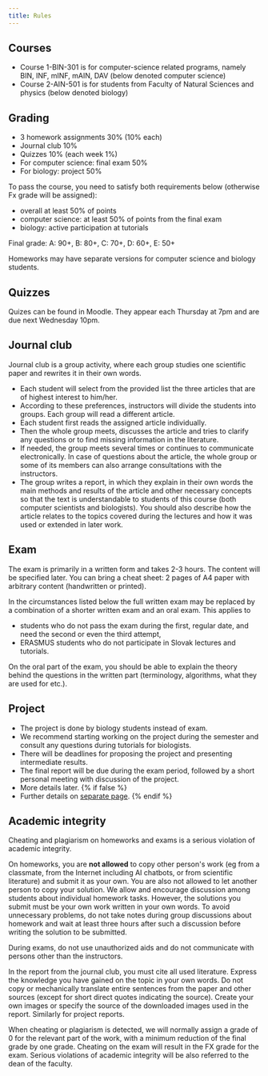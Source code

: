 ```yaml
---
title: Rules
---
```



## Courses

  - Course 1-BIN-301 is for computer-science related programs, namely
    BIN, INF, mINF, mAIN, DAV (below denoted computer science)
  - Course 2-AIN-501 is for students from Faculty of Natural Sciences
    and physics (below denoted biology)

## Grading

  - 3 homework assignments 30% (10% each)
  - Journal club 10%
  - Quizzes 10% (each week 1%)
  - For computer science: final exam 50%
  - For biology: project 50%

To pass the course, you need to satisfy both requirements below
(otherwise Fx grade will be assigned):

  - overall at least 50% of points
  - computer science: at least 50% of points from the final exam
  - biology: active participation at tutorials

Final grade: A: 90+, B: 80+, C: 70+, D: 60+, E: 50+

Homeworks may have separate versions for computer science and biology students.

## Quizzes

Quizes can be found in Moodle. They appear each Thursday at 7pm and are due next Wednesday 10pm.

## Journal club

Journal club is a group activity, where each group studies one
scientific paper and rewrites it in their own words.

  - Each student will select from the provided list the three articles
    that are of highest interest to him/her.
  - According to these preferences, instructors will divide the students
    into groups. Each group will read a different article.
  - Each student first reads the assigned article individually.
  - Then the whole group meets, discusses the article and tries to
    clarify any questions or to find missing information in the
    literature.
  - If needed, the group meets several times or continues to communicate
    electronically. In case of questions about the article, the whole
    group or some of its members can also arrange consultations with the
    instructors.
  - The group writes a report, in which they explain in their own words
    the main methods and results of the article and other necessary
    concepts so that the text is understandable to students of this
    course (both computer scientists and biologists). You should also describe
    how the article relates to the topics covered during the lectures
    and how it was used or extended in later work.


## Exam

The exam is primarily in a written form and takes 2-3 hours. The content
will be specified later. You can bring a cheat sheet: 2 pages of A4
paper with arbitrary content (handwritten or printed).

In the circumstances listed below the full written exam may be replaced by a combination of a shorter written exam and an oral exam. This applies to 

* students who do not pass the exam during the first, regular date, and need the second or even the third attempt,
* ERASMUS students who do not participate in Slovak lectures and tutorials.

On the oral part of the exam, you should be able to explain the theory behind the questions in the written part (terminology, algorithms, what they are used for etc.).


## Project

  - The project is done by biology students instead of exam.
  - We recommend starting working on the project during the semester and
    consult any questions during tutorials for biologists.
  - There will be deadlines for proposing the project and presenting intermediate results.
  - The final report will be due during the exam period, followed by a
    short personal meeting with discussion of the project.
  - More details later.
  {% if false %}
  - Further details on [separate page](./Project.html).
  {% endif %}

## Academic integrity

Cheating and plagiarism on homeworks and exams is a serious violation of
academic integrity.

On homeworks, you are **not allowed** to copy other person's work (eg
from a classmate, from the Internet including AI chatbots, or from
scientific literature) and submit it as your own. You are also not
allowed to let another person to copy your solution. We allow and
encourage discussion among students about individual homework tasks.
However, the solutions you submit must be your own work written in your
own words. To avoid unnecessary problems, do not take notes during group
discussions about homework and wait at least three hours after such a
discussion before writing the solution to be submitted.

During exams, do not use unauthorized aids and do not communicate with
persons other than the instructors.

In the report from the journal club, you must cite all used literature.
Express the knowledge you have gained on the topic in your own words. Do
not copy or mechanically translate entire sentences from the paper and
other sources (except for short direct quotes indicating the source).
Create your own images or specify the source of the downloaded images
used in the report. Similarly for project reports.

When cheating or plagiarism is detected, we will normally assign a grade
of 0 for the relevant part of the work, with a minimum reduction of the
final grade by one grade. Cheating on the exam will result in the FX
grade for the exam. Serious violations of academic
integrity will be also referred to the dean of the faculty.
